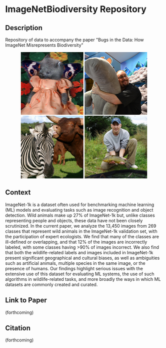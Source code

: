 # ImageNetBiodiversity Repository

## Description
Repository of data to accompany the paper "Bugs in the Data: How ImageNet Misrepresents Biodiversity" 

<p align="middle">
   <img src="exampleimages/wombat00014931_500.jpg" alt="wombat" width="200"/>
    <img src="exampleimages/dugong00002000_500.jpg " alt="dugong" width="200"/>
    <img src="exampleimages/zebra00029124_500.jpg" alt="zebra" width="200"/>
    <img src="exampleimages/tench00006697_500.jpg" alt="tench" width="200"/>
</p>

## Context
ImageNet-1k is a dataset often used for benchmarking machine learning (ML) models and evaluating tasks such as image recognition and object detection. Wild animals make up 27% of ImageNet-1k but, unlike classes representing people and objects, these data have not been closely scrutinized. In the current paper, we analyze the 13,450 images from 269 classes that represent wild animals in the ImageNet-1k validation set, with the participation of expert ecologists. We find that many of the classes are ill-defined or overlapping, and that 12% of the images are incorrectly labeled, with some classes having >90% of images incorrect. We also find that both the wildlife-related labels and images included in ImageNet-1k present significant geographical and cultural biases, as well as ambiguities such as artificial animals, multiple species in the same image, or the presence of humans. Our findings highlight serious issues with the extensive use of this dataset for evaluating ML systems, the use of such algorithms in wildlife-related tasks, and more broadly the ways in which ML datasets are commonly created and curated.

## Link to Paper 
(forthcoming)

## Citation
(forthcoming)
